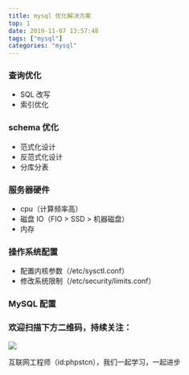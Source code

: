 ```yaml
---
title: mysql 优化解决方案
top: 1
date: 2019-11-07 13:57:48
tags: ["mysql"]
categories: "mysql"
---
```


### 查询优化
- SQL 改写
- 索引优化

### schema 优化
- 范式化设计
- 反范式化设计
- 分库分表

### 服务器硬件
- cpu（计算频率高）
- 磁盘 IO（FIO > SSD > 机器磁盘）
- 内存

### 操作系统配置
- 配置内核参数（/etc/sysctl.conf）
- 修改系统限制（/etc/security/limits.conf）

### MySQL 配置

### 欢迎扫描下方二维码，持续关注：
![](http://ww1.sinaimg.cn/large/a616b9a4gy1g4xzv954a4j20760763yo.jpg)

互联网工程师（id:phpstcn），我们一起学习，一起进步